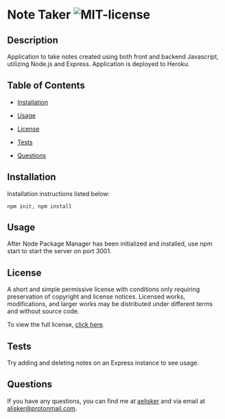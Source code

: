 # Note Taker ![MIT-license](./utils/licenses/img/license-MIT-brightgreen.svg)

## Description
Application to take notes created using both front and backend Javascript, utilizing Node.js and Express. Application is deployed to Heroku.

## Table of Contents
* [Installation](#Installation)
  
* [Usage](#Usage)

* [License](#License)

* [Tests](#Tests)

* [Questions](#Questions)

## Installation
Installation instructions listed below:
```
npm init, npm install
```
  
## Usage
After Node Package Manager has been initialized and installed, use npm start to start the server on port 3001.

## License
A short and simple permissive license with conditions only requiring preservation of copyright and license notices. Licensed works, modifications, and larger works may be distributed under different terms and without source code.

To view the full license, [click here](./utils/licenses/text/MIT.txt).

## Tests
Try adding and deleting notes on an Express instance to see usage.
  
## Questions
If you have any questions, you can find me at [aelisker](https://github.com/aelisker) and via email at [alisker@protonmail.com](mailto:alisker@protonmail.com).